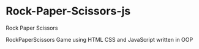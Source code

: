 # Rock-Paper-Scissors-js
Rock Paper Scissors

RockPaperScissors Game using HTML CSS and JavaScript
written in OOP

